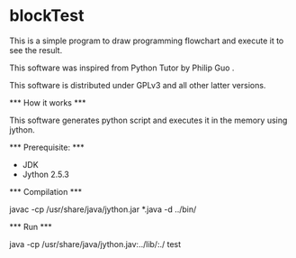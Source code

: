 blockTest
=========

This is a simple program to draw programming flowchart and execute it to see the result.

This software was inspired from Python Tutor by Philip Guo . 

This software is distributed under GPLv3 and all other latter versions.

*** How it works ***

This software generates python script and executes it in the memory using jython.

*** Prerequisite: ***

* JDK
* Jython 2.5.3

*** Compilation ***

javac -cp /usr/share/java/jython.jar *.java -d ../bin/


*** Run ***

java -cp /usr/share/java/jython.jav:../lib/:./ test
